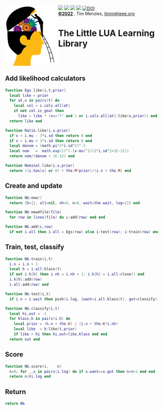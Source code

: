 <a name=top>&nbsp;<br>
<img align=left width=175 src="/docs/head.png"> <img 
src="https://img.shields.io/badge/purpose-se,ai-informational?style=flat&logo=hyper&logoColor=white&color=red"> <img 
src="https://img.shields.io/badge/language-lua-informational?style=flat&logo=lua&logoColor=white&color=yellow"> <img 
src="https://img.shields.io/badge/platform-osx,linux-informational?style=flat&logo=linux&logoColor=white&color=orange"> <a
href="https://github.com/timm/l5/actions/workflows/tests.yml"><img src="https://github.com/timm/l5/actions/workflows/tests.yml/badge.svg"></a> <a 
href="https://zenodo.org/badge/latestdoi/206205826"> <img src="https://zenodo.org/badge/206205826.svg" alt="DOI"></a><br>
<b> <a href="https://github.com/timm/l5/blob/master/LICENSE.md">&copy;2022</a> </b>, Tim Menzies, <timm@ieee.org>
<h1>The Little LUA Learning Library</h1><br clear=all>


## Add likelihood calculators

```lua
function Egs.like(i,t,prior)
  local like = prior
  for at,x in pairs(t) do
    local col = i.cols.all[at]
    if not col.is_goal then
      like = like * (x=="?" and 1 or i.cols.all[at]:like(x,prior)) end end 
  return like end
```



```lua
function Ratio.like(i,x,prior)
  if x < i.mu - 3*i.sd then return 0 end
  if x > i.mu + 3*i.sd then return 0 end
  local denom = (math.pi*2*i.sd^2)^.5
  local nom   =  math.exp(1)^(-(x-mu)^2/(2*i.sd^2+1E-32))
  return nom/(denom + 1E-32) end
```



```lua
function Nominal.like(i,x,prior) 
  return ((i.has[x] or 0) + the.M*prior)/(i.n + the.M) end 
```


## Create and update

```lua
function Nb:new() 
  return {h={}, all=nil, nh=0, n=0, wait=the.wait, log={}} end
```



```lua
function Nb:new4file(file) 
  for row in lines(file) do i:add(row) end end
```



```lua
function Nb.add(i,row)
  if not i.all then i.all = Egs(row) else i:test(row); i:train(row) end end 
```


## Train, test, classify

```lua
function Nb.train(i,t)
  i.n = i.n + 1
  local h = i.all:klass(t)
  if not i.h[h] then i.nh = i.nh + 1; i.h[h] = i.all:clone() end
  i.h[h]:add(row) 
  i.all:add(row) end
```



```lua
function Nb.test(i,t)
  if i.n > i.wait then push(i.log, {want=i.all:klass(t), got=classify(i,t)}) end end
```



```lua
function Nb.classify(i,t)
  local hi,out = -1
  for klass,h in pairs(i.h) do 
    local prior = (h.n + the.K) / (i.n + the.K*i.nh)
    local like  = h:like(t,prior)
    if like > hi then hi,out=like,klass end end
  return out end
```


## Score

```lua
function Nb.score(i,    n)
  n=0; for _,x in pairs(i.log) do if x.want==x.got then n=n+1 end end
  return n/#i.log end 
```


## Return

```lua
return Nb
